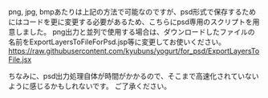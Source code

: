 png, jpg, bmpあたりは上記の方法で可能なのですが、psd形式で保存するためにはコードを更に変更する必要があるため、こちらにpsd専用のスクリプトを用意しました。
png出力と並列で使用する場合は、ダウンロードしたファイルの名前をExportLayersToFileForPsd.jsp等に変更してお使いください。
https://raw.githubusercontent.com/kyubuns/yogurt/for_psd/ExportLayersToFile.jsx

ちなみに、psd出力処理自体が時間がかかるので、そこまで高速化されていないように感じるかもしれないです。
ご了承ください。

